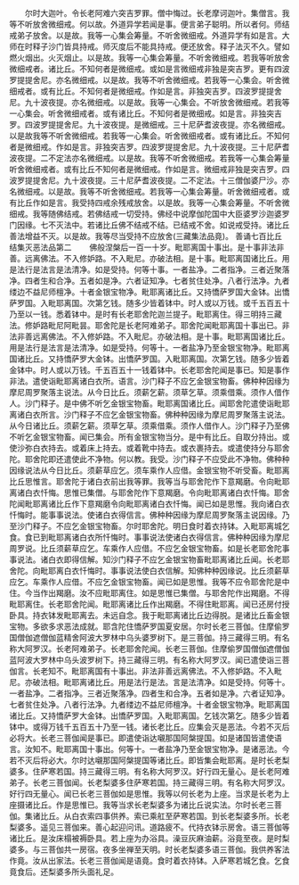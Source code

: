 <!-- { "loadSidebar": true } -->
　　尔时大迦叶。令长老阿难六突吉罗罪。僧中悔过。长老摩诃迦叶。集僧言。我等不听放舍微细戒。何以故。外道异学若闻是事。便言弟子聪明。所以者何。师结戒弟子放舍。以是故。我等一心集会筹量。不听舍微细戒。外道异学有如是言。大师在时释子沙门皆具持戒。师灭度后不能具持戒。便还放舍。释子法灭不久。譬如燃火烟出。火灭烟止。以是故。我等一心集会筹量。不听舍微细戒。若我等听放舍微细戒者。诸比丘。不知何者是微细戒。或如是言微细戒非独是突吉罗。更有四波罗提提舍尼。亦名微细戒。以是故。我等不听舍微细戒。若我等一心集会。听舍微细戒者。或有比丘。不知何者是微细戒。作如是言。非独突吉罗。四波罗提提舍尼。九十波夜提。亦名微细戒。以是故。我等一心集会。不听放舍微细戒。若我等一心集会。听舍微细戒者。或有诸比丘。不知何者是微细戒。如是言。非独突吉罗。四波罗提提舍尼。九十波夜提。是微细戒。三十尼萨耆波夜提。亦名微细戒。以是故我等不听舍微细戒。若我等一心集会。听舍微细戒者。或有诸比丘。不知何者是微细戒。作如是言。非独突吉罗。四波罗提提舍尼。九十波夜提。三十尼萨耆波夜提。二不定法亦名微细戒。以是故。我等不听舍微细戒。若我等一心集会筹量听舍微细戒者。或有比丘不知何者是微细戒。作如是言。微细戒非独是突吉罗。四波罗提提舍尼。九十波夜提。三十尼萨耆波夜提。二不定法。十三僧伽婆尸沙。亦名微细戒。以是故。我等不听舍微细戒。若我等一心集会筹量。听舍微细戒者。或有比丘作如是言。我受持四戒余残戒放舍。以是故。我等一心集会筹量。不听舍微细戒。我等随佛结戒。若佛结戒一切受持。佛经中说摩伽陀国中大臣婆罗沙迦婆罗门因缘。七不灭法中。若诸比丘佛不结戒不结。已结戒不舍。如说戒受持。诸比丘善法增益不灭。以是故。我等尽当受持不应放舍(三藏集法品竟)。
善诵七百比丘结集灭恶法品第二
　　佛般涅槃后一百一十岁。毗耶离国十事出。是十事非法非善。远离佛法。不入修妒路。不入毗尼。亦破法相。是十事。毗耶离国诸比丘。用是法行是法言是法清净。如是受持。何等十事。一者盐净。二者指净。三者近聚落净。四者生和合净。五者如是净。六者证知净。七者贫住处净。八者行法净。九者缕边不益尼师檀净。十者金银宝物净。毗耶离诸比丘。又持憍萨罗国大金钵。出憍萨罗国。入毗耶离国。次第乞钱。随多少皆着钵中。时人或以万钱。或千五百五十乃至以一钱。悉着钵中。是时有长老耶舍陀迦兰提子。毗耶离住。得三明持三藏法。修妒路毗尼阿毗昙。耶舍陀是长老阿难弟子。耶舍陀闻毗耶离国十事出已。非法非善远离佛法。不入修妒路。不入毗尼。亦破法相。是十事。毗耶离国诸比丘。用是法行是法言是法清净。如是受持。何等十。一者盐净乃至金银宝物净。毗耶离国诸比丘。又持憍萨罗大金钵。出憍萨罗国。入毗耶离国。次第乞钱。随多少皆着金钵中。时人或以万钱。千五百五十一钱着钵中。长老耶舍陀闻是事已。知是事作非法。遣使诣毗耶离诸白衣所。语言。沙门释子不应乞金银宝物畜。佛种种因缘为摩尼周罗聚落主说法。从今日比丘。须薪乞薪。须草乞草。须乘借乘。须作人借作人。沙门释子。是中佛不听乞金银宝物畜。毗耶离国诸比丘。闻耶舍陀遣使诣毗耶离诸白衣所言。沙门释子不应乞金银宝物畜。佛种种因缘为摩尼周罗聚落主说法。从今日诸比丘。须薪乞薪。须草乞草。须乘借乘。须作人借作人。沙门释子乃至佛不听乞金银宝物畜。闻已集会。所有金银宝物当分。是中有比丘。自取分持出。或使沙弥白衣持去。或着床上持去。或着靴中持去。或衣裹持去。或遣使持分与耶舍陀。耶舍陀即还遣使此不净物。何以教。我受。沙门释子不应受此不净物。佛种种因缘说法从今日比丘。须薪草应乞。须车乘作人应借。金银宝物不听受畜。毗耶离比丘思惟言。耶舍陀于诸白衣前出我等罪。我等当与耶舍陀作下意羯磨。令向毗耶离诸白衣忏悔。思惟已集僧。与耶舍陀作下意羯磨。令向毗耶离诸白衣忏悔。耶舍陀闻毗耶离诸比丘作下意羯磨令向毗耶离诸白衣忏悔。闻已如是思惟。我向诸白衣忏悔时。能事事说法。使诸白衣得信言。佛种种因缘为摩尼周罗聚落主说因缘。乃至沙门释子。不应乞金银宝物畜。尔时耶舍陀。明日食时着衣持钵。入毗耶离城乞食。食已到毗耶离诸白衣所忏悔时。事事说法使诸白衣得信言。佛种种因缘为摩尼周罗说。比丘须薪草应乞。车乘作人应借。不应乞金银宝物畜。如是长老耶舍陀事事说法。诸白衣即得信解。知沙门释子不应乞金银宝物畜毗耶离诸比丘闻。长老耶舍陀。向毗耶离白衣忏悔时。事事说法使白衣信解。知佛种种因缘说。比丘须薪草应乞。车乘作人应借。不应乞金银宝物畜。闻已如是思惟。我等不应令耶舍陀是中住。今当作出羯磨。汝不应毗耶离住。如是思惟已集僧。与耶舍陀作出羯磨。不得毗耶离住。长老耶舍陀闻。毗耶离诸比丘作出羯磨。不得住毗耶离。闻已还房付授卧具。持衣钵发毗耶离去。未远自念。我于毗耶离诸比丘边得脱。是诸比丘畜金银宝物。多欲多求恶法成就。耶含陀住憍萨罗国夏安居。尔时长老三菩伽。住摩偷罗国僧伽遮僧伽蓝精舍阿波大罗林中乌头婆罗树下。是三菩伽。持三藏得三明。有名称大阿罗汉。长老阿难弟子。长老耶舍陀闻。长老三菩伽。住摩偷罗国僧伽遮僧伽蓝阿波大罗林中乌头波罗树下。持三藏得三明。有名称大阿罗汉。闻已遣使诣三菩伽言。长老知不。毗耶离国有十事出。非法非善远离佛法。不入修妒路。不入毗尼。亦破法相。毗耶离诸比丘。用是法行是法。言是法清净。如是受持。何等十。一者盐净。二者指净。三者近聚落净。四者生和合净。五者如是净。六者证知净。七者贫住处净。八者行法净。九者缕边不益尼师檀净。十者金银宝物净。毗耶离国诸比丘。又持憍萨罗大金钵。出憍萨罗国。入毗耶离国。乞钱次第乞。随多少皆着钵中。或得万钱千五百五十乃至一钱。诸长老比丘。应集会灭是恶法。今若不灭后必将大。长老三菩伽闻是事已。即遣使诣达嚫那国阿槃提国。如是诸国皆遣使语言。汝知不。毗耶离国十事出。何等十。一者盐净乃至金银宝物净。是诸恶法。今若不灭后将必大。尔时达嚫那国阿槃提国等诸比丘。即皆集会毗耶离。是时长老梨婆多。住萨寒若国。持三藏得三明。有名称大阿罗汉。好行四无量心。是长老阿难弟子。长老三菩伽闻。长老梨婆多住萨寒若国。持三藏得三明。有名称大阿罗汉。好行四无量心。闻已长老三菩伽如是思惟。我等以何长老为上座。当求是长老为上座摄诸比丘。作是思惟已。我等当求长老梨婆多为诸比丘说实法。尔时长老三菩伽。集诸比丘。从白衣索四事供养。索已乘舡至萨寒若国。到长老梨婆多所。长老梨婆多。遥见三菩伽来。善心起迎问讯。道路疲不。代持衣钵示房舍。语三菩伽等诸比丘。是汝床榻被褥卧具。若上座为办浴具。澡豆灰麻油薪。浴竟至夜。是时梨婆多。与三菩伽共一房宿。夜多坐禅至天明。时长老梨婆多语三菩伽。我供养客法作竟。汝从出家法。长老三菩伽闻是语竟。食时着衣持钵。入萨寒若城乞食。乞食竟食后。还梨婆多所头面礼足。

